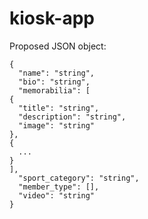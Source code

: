 # kiosk-app

Proposed JSON object:

```
{
  "name": "string",
  "bio": "string",
  "memorabilia": [
{
  "title": "string",
  "description": "string",
  "image": "string"
},
{
  ...
}
],
  "sport_category": "string",
  "member_type": [],
  "video": "string"
}
```
